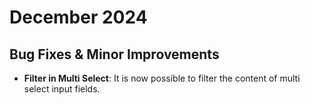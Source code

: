 # December 2024

## Bug Fixes & Minor Improvements

- **Filter in Multi Select**: It is now possible to filter the content of multi select input fields.
